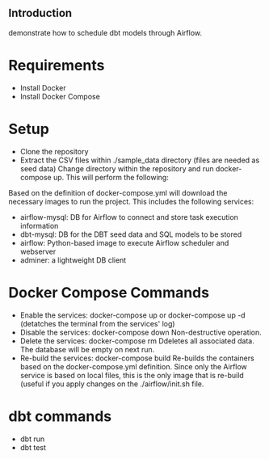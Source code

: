 ## Introduction
demonstrate how to schedule dbt models through Airflow.

# Requirements
 * Install Docker
 * Install Docker Compose
# Setup
 * Clone the repository
 * Extract the CSV files within ./sample_data directory (files are needed as seed data)
 Change directory within the repository and run docker-compose up. This will perform the following:

Based on the definition of docker-compose.yml will download the necessary images to run the project. This includes the following services:
* airflow-mysql: DB for Airflow to connect and store task execution information
* dbt-mysql: DB for the DBT seed data and SQL models to be stored
* airflow: Python-based image to execute Airflow scheduler and webserver
* adminer: a lightweight DB client
# Docker Compose Commands
* Enable the services: docker-compose up or docker-compose up -d (detatches the terminal from the services' log)
* Disable the services: docker-compose down Non-destructive operation.
* Delete the services: docker-compose rm Ddeletes all associated data. The database will be empty on next run.
* Re-build the services: docker-compose build Re-builds the containers based on the docker-compose.yml definition. Since only the Airflow service is based on local files, this is the only image that is re-build (useful if you apply changes on the ./airflow/init.sh file.
# dbt commands
* dbt run
* dbt test
